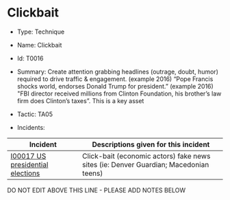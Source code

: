 # Clickbait

* Type: Technique

* Name: Clickbait

* Id: T0016

* Summary: Create attention grabbing headlines (outrage, doubt, humor) required to drive traffic & engagement. (example 2016) “Pope Francis shocks world, endorses Donald Trump for president.” (example 2016) "FBI director received millions from Clinton Foundation, his brother’s law firm does Clinton’s taxes”. This is a key asset

* Tactic: TA05

* Incidents:

| Incident | Descriptions given for this incident |
| -------- | -------------------- |
| [I00017 US presidential elections](../incidents/I00017.md) | Click-bait (economic actors) fake news sites (ie: Denver Guardian; Macedonian teens) |

DO NOT EDIT ABOVE THIS LINE - PLEASE ADD NOTES BELOW